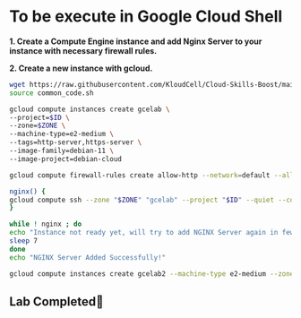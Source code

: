 # **To be execute in Google Cloud Shell**

**1. Create a Compute Engine instance and add Nginx Server to your instance with necessary firewall rules.**

**2. Create a new instance with gcloud.**

```bash
wget https://raw.githubusercontent.com/KloudCell/Cloud-Skills-Boost/main/resources/common_code.sh 2> /dev/null
source common_code.sh

gcloud compute instances create gcelab \
--project=$ID \
--zone=$ZONE \
--machine-type=e2-medium \
--tags=http-server,https-server \
--image-family=debian-11 \
--image-project=debian-cloud

gcloud compute firewall-rules create allow-http --network=default --allow=tcp:80 --target-tags=allow-http

nginx() {
gcloud compute ssh --zone "$ZONE" "gcelab" --project "$ID" --quiet --command "sudo apt-get update && sudo apt-get install -y nginx && ps auwx | grep nginx"
}

while ! nginx ; do
echo "Instance not ready yet, will try to add NGINX Server again in few seconds..."
sleep 7
done
echo "NGINX Server Added Successfully!"

gcloud compute instances create gcelab2 --machine-type e2-medium --zone=$ZONE
```

## Lab Completed🎉